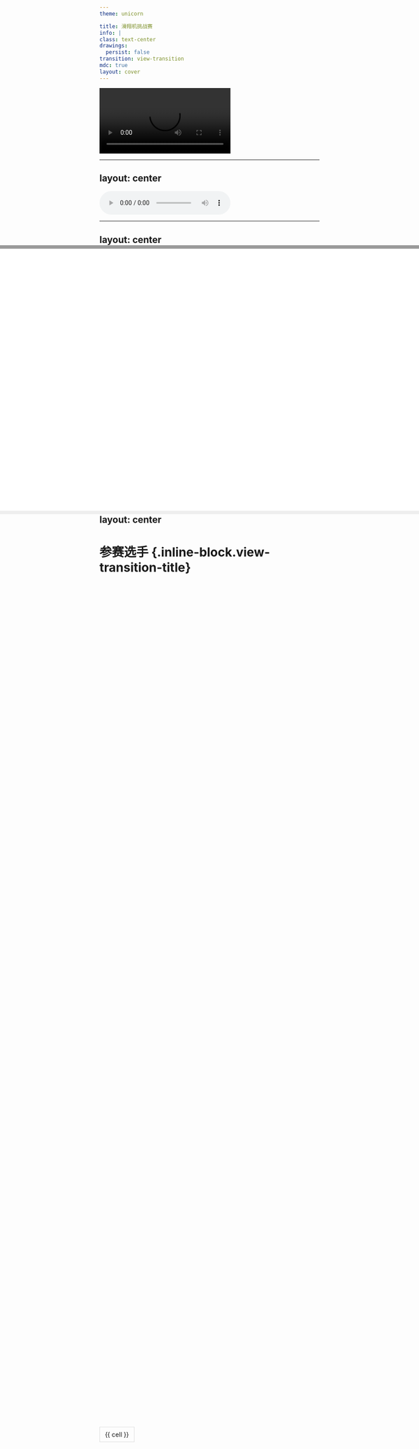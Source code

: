 ```yaml
---
theme: unicorn

title: 滑翔机挑战赛
info: |
class: text-center
drawings:
  persist: false
transition: view-transition
mdc: true
layout: cover
---
```


<video 
  controls 
  src= "/video.mp4" 
  class="mx-auto"
/>


---
layout: center
---

<audio controls src="FS2020.mp3" loop></audio>

---
layout: center
---


# 滑翔机挑战赛 {.inline-block.view-transition-title}
## 2025.4.10
### 高二年级

<iframe
  src="index.html"
  style="transform: scale(4);"
  class="top-145 right--28 absolute"
></iframe>



---
layout: center
---

# 参赛选手 {.inline-block.view-transition-title}


---
layout: center
---

# 参赛选手 {.inline-block.view-transition-title}

<div class="multi-column-table">
  <!-- 三个表格列容器 -->
  <div class="table-column" v-for="(chunk, index) in chunkedRows" :key="index">
    <table>
      <tr v-for="(row, rowIndex) in chunk" :key="row.id" :class="'fade-in-row'">
        <td v-for="(cell, cellIndex) in row.cells" :key="cellIndex">{{ cell }}</td>
      </tr>
    </table>
  </div>
</div>

<script setup>
import { ref, computed, onMounted, nextTick } from 'vue'

// 原始表格数据
const originalRows = ref([
  { id: 1, cells: ['高二1班', '周子珺', '蔺一铭'] },
  { id: 2, cells: ['高二2班', '徐上', '周新洋'] },
  { id: 3, cells: ['高二3班', '张睿达', '张迅宁'] },
  { id: 4, cells: ['高二4班', '王曦乐', '胡婉瑄'] },
  { id: 5, cells: ['高二5班', '武成康', '张天泽'] },
  { id: 6, cells: ['高二6班', '王紫云', '石轩宁'] },
  { id: 7, cells: ['高二7班', '李皓轩', '戚家绮'] },
  { id: 8, cells: ['高二8班', '单奕超', '朱钰安'] },
  { id: 9, cells: ['高二9班', '汪楠翔', ''] },
  { id: 10, cells: ['高二10班', '李晓瑜', '张佳宇'] },
  { id: 11, cells: ['高二11班', '王君赫', '贺宣壹'] },
  { id: 12, cells: ['高二12班', '李北宜', '吴亦桐'] },
  { id: 13, cells: ['高二13班', '徐子谦', '曹天泽'] },
  { id: 14, cells: ['高二14班', '杨皓晨', '蔡栩安'] },
])

// 这一页不需要打乱
const shuffleArray = (array) => {
  
  return array
}

// 创建响应式的随机排序数据
const shuffledRows = ref([])

// 分块计算属性
const chunkedRows = computed(() => {
  const chunkSize = Math.ceil(shuffledRows.value.length / 3)
  return [
    shuffledRows.value.slice(0, chunkSize),
    shuffledRows.value.slice(chunkSize, chunkSize * 2),
    shuffledRows.value.slice(chunkSize * 2),
  ]
})

onMounted(() => {
  shuffledRows.value = shuffleArray([...originalRows.value])
  
  nextTick(() => {
    const rows = document.querySelectorAll('.fade-in-row')
    rows.forEach((row, index) => {
      row.style.animationDelay = `${index * 0.15}s`
    })
  })
})
</script>

<style>
.multi-column-table {
  display: flex;
  justify-content: center; /* 水平居中 */
  align-items: center; /* 垂直居中 */
  gap: 20px; /* 列间距 */
  height: 100%; /* 使用父容器的全部高度 */
}

.table-column {
  flex: 1;
  overflow-y: auto; /* 内容过多时显示滚动条 */
  border-right: 1px solid #eee; /* 可选分隔线 */
  padding-right: 15px;
}

.table-column:last-child {
  border-right: none;
  padding-right: 0;
}

table {
  width: 100%;
  border-collapse: collapse;
}

td {
  border: 1px solid #ddd;
  padding: 8px 12px;
  font-size: 0.9em; /* 适当缩小字体 */
  white-space: nowrap; /* 禁止换行 */
  overflow: hidden; /* 隐藏超出部分 */
  text-overflow: ellipsis; /* 超出部分显示省略号 */
}

tr:nth-child(even) {
  background-color: #f8f8f8;
}

/* 滚动条样式 */
.table-column::-webkit-scrollbar {
  width: 6px;
}
.table-column::-webkit-scrollbar-thumb {
  background: #ddd;
  border-radius: 4px;
}

/* 定义淡入动画 */
.fade-in-row {
  opacity: 0;
  transform: translateY(-10px);
  animation: fadeIn 0.15s ease-in forwards;
}

@keyframes fadeIn {
  from {
    opacity: 0;
    transform: translateY(-10px);
  }
  to {
    opacity: 1;
    transform: translateY(0);
  }
}
</style>

---
layout: center
---

# 比赛顺序 {.inline-block.view-transition-title}


---
layout: center
---

# 比赛顺序 {.inline-block.view-transition-title}

<div class="multi-column-table">
  <!-- 三个表格列容器 -->
  <div class="table-column" v-for="(chunk, index) in chunkedRows" :key="index">
    <table>
      <tr v-for="(row, rowIndex) in chunk" :key="row.id" :class="'fade-in-row'">
        <td v-for="(cell, cellIndex) in row.cells" :key="cellIndex">{{ cell }}</td>
      </tr>
    </table>
  </div>
</div>

<script setup>
import { ref, computed, onMounted, nextTick } from 'vue'

// 原始表格数据
const originalRows = ref([
  { id: 1, cells: ['高二1班', '周子珺', '蔺一铭'] },
  { id: 2, cells: ['高二2班', '徐上', '周新洋'] },
  { id: 3, cells: ['高二3班', '张睿达', '张迅宁'] },
  { id: 4, cells: ['高二4班', '王曦乐', '胡婉瑄'] },
  { id: 5, cells: ['高二5班', '武成康', '张天泽'] },
  { id: 6, cells: ['高二6班', '王紫云', '石轩宁'] },
  { id: 7, cells: ['高二7班', '李皓轩', '戚家绮'] },
  { id: 8, cells: ['高二8班', '单奕超', '朱钰安'] },
  { id: 9, cells: ['高二9班', '汪楠翔', ''] },
  { id: 10, cells: ['高二10班', '李晓瑜', '张佳宇'] },
  { id: 11, cells: ['高二11班', '王君赫', '贺宣壹'] },
  { id: 12, cells: ['高二12班', '李北宜', '吴亦桐'] },
  { id: 13, cells: ['高二13班', '徐子谦', '曹天泽'] },
  { id: 14, cells: ['高二14班', '杨皓晨', '蔡栩安'] },
])

// Fisher-Yates 洗牌算法
const shuffleArray = (array) => {
  for (let i = array.length - 1; i > 0; i--) {
    const j = Math.floor(Math.random() * (i + 1))
    ;[array[i], array[j]] = [array[j], array[i]]
  }
  return array
}

// 创建响应式的随机排序数据
const shuffledRows = ref([])

// 分块计算属性
const chunkedRows = computed(() => {
  const chunkSize = Math.ceil(shuffledRows.value.length / 3)
  return [
    shuffledRows.value.slice(0, chunkSize),
    shuffledRows.value.slice(chunkSize, chunkSize * 2),
    shuffledRows.value.slice(chunkSize * 2),
  ]
})

onMounted(() => {
  shuffledRows.value = shuffleArray([...originalRows.value])
  localStorage.setItem('shuffledRows', JSON.stringify(shuffledRows.value))
  nextTick(() => {
    const rows = document.querySelectorAll('.fade-in-row')
    rows.forEach((row, index) => {
      row.style.animationDelay = `${index * 0.15}s`
    })
  })
})
</script>

<style>
.multi-column-table {
  display: flex;
  justify-content: center; /* 水平居中 */
  align-items: center; /* 垂直居中 */
  gap: 20px; /* 列间距 */
  height: 100%; /* 使用父容器的全部高度 */
}

.table-column {
  flex: 1;
  overflow-y: auto; /* 内容过多时显示滚动条 */
  border-right: 1px solid #eee; /* 可选分隔线 */
  padding-right: 15px;
}

.table-column:last-child {
  border-right: none;
  padding-right: 0;
}

table {
  width: 100%;
  border-collapse: collapse;
}

td {
  border: 1px solid #ddd;
  padding: 8px 12px;
  font-size: 0.9em; /* 适当缩小字体 */
  white-space: nowrap; /* 禁止换行 */
  overflow: hidden; /* 隐藏超出部分 */
  text-overflow: ellipsis; /* 超出部分显示省略号 */
}

tr:nth-child(even) {
  background-color: #f8f8f8;
}

/* 滚动条样式 */
.table-column::-webkit-scrollbar {
  width: 6px;
}
.table-column::-webkit-scrollbar-thumb {
  background: #ddd;
  border-radius: 4px;
}

/* 定义淡入动画 */
.fade-in-row {
  opacity: 0;
  transform: translateY(-10px);
  animation: fadeIn 0.15s ease-in forwards;
}

@keyframes fadeIn {
  from {
    opacity: 0;
    transform: translateY(-10px);
  }
  to {
    opacity: 1;
    transform: translateY(0);
  }
}
</style>


---
layout: center
---

<script setup>
import { ref, onMounted } from 'vue'

const title = ref('')
const subtitle = ref('')

onMounted(() => {
  const storedRows = JSON.parse(localStorage.getItem('shuffledRows')) || []
  if (storedRows.length > 0) {
    const firstRow = storedRows[0]?.cells || []
    const secondRow = storedRows[1]?.cells || []
    title.value = `${firstRow[0]} - ${firstRow[1]}   ${firstRow[2]}`
    subtitle.value = `${secondRow[0]} - ${secondRow[1]}   ${secondRow[2]}`
  }
})
</script>

# {{ title }} {.inline-block.view-transition-title}
##
### Next: {{ subtitle }} {.inline-block.view-transition-subtitle}

<iframe
  src="index.html"
  style="transform: scale(4);"
  class="top-145 right--28 absolute"
></iframe>

---
layout: center
---


<script setup>
import { ref, onMounted } from 'vue'

const title1 = ref('')
const subtitle1 = ref('')

onMounted(() => {
  const storedRows = JSON.parse(localStorage.getItem('shuffledRows')) || []
  if (storedRows.length > 1) {
    const firstRow = storedRows[1]?.cells || []
    const secondRow = storedRows[2]?.cells || []
    title1.value = `${firstRow[0]} - ${firstRow[1]}   ${firstRow[2]}`
    subtitle1.value = `${secondRow[0]} - ${secondRow[1]}   ${secondRow[2]}`
  }
})
</script>

# {{ title1 }}{.inline-block.view-transition-title}
##
### Next: {{ subtitle1 }} {.inline-block.view-transition-subtitle}

<iframe
  src="index.html"
  style="transform: scale(4);"
  class="top-145 right--28 absolute"
></iframe>

---
layout: center
---

<script setup>
import { ref, onMounted } from 'vue'

const title2 = ref('')
const subtitle2 = ref('')

onMounted(() => {
  const storedRows = JSON.parse(localStorage.getItem('shuffledRows')) || []
  if (storedRows.length > 2) {
    const firstRow = storedRows[2]?.cells || []
    const secondRow = storedRows[3]?.cells || []
    title2.value = `${firstRow[0]} - ${firstRow[1]}   ${firstRow[2]}`
    subtitle2.value = `${secondRow[0]} - ${secondRow[1]}   ${secondRow[2]}`
  }
})
</script>

# {{ title2 }} {.inline-block.view-transition-title}
##
### Next: {{ subtitle2 }} {.inline-block.view-transition-subtitle}

<iframe
  src="index.html"
  style="transform: scale(4);"
  class="top-145 right--28 absolute"
></iframe>

---
layout: center
---

<script setup>
import { ref, onMounted } from 'vue'

const title3 = ref('')
const subtitle3 = ref('')

onMounted(() => {
  const storedRows = JSON.parse(localStorage.getItem('shuffledRows')) || []
  if (storedRows.length > 3) {
    const firstRow = storedRows[3]?.cells || []
    const secondRow = storedRows[4]?.cells || []
    title3.value = `${firstRow[0]} - ${firstRow[1]}   ${firstRow[2]}`
    subtitle3.value = `${secondRow[0]} - ${secondRow[1]}   ${secondRow[2]}`
  }
})
</script>

# {{ title3 }} {.inline-block.view-transition-title}
##
### Next: {{ subtitle3 }} {.inline-block.view-transition-subtitle}

<iframe
  src="index.html"
  style="transform: scale(4);"
  class="top-145 right--28 absolute"
></iframe>

---
layout: center
---

<script setup>
import { ref, onMounted } from 'vue'

const title4 = ref('')
const subtitle4 = ref('')

onMounted(() => {
  const storedRows = JSON.parse(localStorage.getItem('shuffledRows')) || []
  if (storedRows.length > 4) {
    const firstRow = storedRows[4]?.cells || []
    const secondRow = storedRows[5]?.cells || []
    title4.value = `${firstRow[0]} - ${firstRow[1]}   ${firstRow[2]}`
    subtitle4.value = `${secondRow[0]} - ${secondRow[1]}   ${secondRow[2]}`
  }
})
</script>

# {{ title4 }} {.inline-block.view-transition-title}
##
### Next: {{ subtitle4 }} {.inline-block.view-transition-subtitle}

<iframe
  src="index.html"
  style="transform: scale(4);"
  class="top-145 right--28 absolute"
></iframe>

---
layout: center
---


<script setup>
import { ref, onMounted } from 'vue'

const title5 = ref('')
const subtitle5 = ref('')

onMounted(() => {
  const storedRows = JSON.parse(localStorage.getItem('shuffledRows')) || []
  if (storedRows.length > 5) {
    const firstRow = storedRows[5]?.cells || []
    const secondRow = storedRows[6]?.cells || []
    title5.value = `${firstRow[0]} - ${firstRow[1]}   ${firstRow[2]}`
    subtitle5.value = `${secondRow[0]} - ${secondRow[1]}   ${secondRow[2]}`
  }
})
</script>

# {{ title5 }} {.inline-block.view-transition-title}
##
### Next: {{ subtitle5 }} {.inline-block.view-transition-subtitle}

<iframe
  src="index.html"
  style="transform: scale(4);"
  class="top-145 right--28 absolute"
></iframe>

---
layout: center
---


<script setup>
import { ref, onMounted } from 'vue'

const title6 = ref('')
const subtitle6 = ref('')

onMounted(() => {
  const storedRows = JSON.parse(localStorage.getItem('shuffledRows')) || []
  if (storedRows.length > 6) {
    const firstRow = storedRows[6]?.cells || []
    const secondRow = storedRows[7]?.cells || []
    title6.value = `${firstRow[0]} - ${firstRow[1]}   ${firstRow[2]}`
    subtitle6.value = `${secondRow[0]} - ${secondRow[1]}   ${secondRow[2]}`
  }
})
</script>

# {{ title6 }} {.inline-block.view-transition-title}
##
### Next: {{ subtitle6 }} {.inline-block.view-transition-subtitle}

<iframe
  src="index.html"
  style="transform: scale(4);"
  class="top-145 right--28 absolute"
></iframe>

---
layout: center
---


<script setup>
import { ref, onMounted } from 'vue'

const title7 = ref('')
const subtitle7 = ref('')

onMounted(() => {
  const storedRows = JSON.parse(localStorage.getItem('shuffledRows')) || []
  if (storedRows.length > 7) {
    const firstRow = storedRows[7]?.cells || []
    const secondRow = storedRows[8]?.cells || []
    title7.value = `${firstRow[0]} - ${firstRow[1]}   ${firstRow[2]}`
    subtitle7.value = `${secondRow[0]} - ${secondRow[1]}   ${secondRow[2]}`
  }
})
</script>

# {{ title7 }} {.inline-block.view-transition-title}
##
### Next: {{ subtitle7 }} {.inline-block.view-transition-subtitle}

<iframe
  src="index.html"
  style="transform: scale(4);"
  class="top-145 right--28 absolute"
></iframe>

---
layout: center
---


<script setup>
import { ref, onMounted } from 'vue'

const title8 = ref('')
const subtitle8 = ref('')

onMounted(() => {
  const storedRows = JSON.parse(localStorage.getItem('shuffledRows')) || []
  if (storedRows.length > 8) {
    const firstRow = storedRows[8]?.cells || []
    const secondRow = storedRows[9]?.cells || []
    title8.value = `${firstRow[0]} - ${firstRow[1]}   ${firstRow[2]}`
    subtitle8.value = `${secondRow[0]} - ${secondRow[1]}   ${secondRow[2]}`
  }
})
</script>

# {{ title8 }} {.inline-block.view-transition-title}
##
### Next: {{ subtitle8 }} {.inline-block.view-transition-subtitle}

<iframe
  src="index.html"
  style="transform: scale(4);"
  class="top-145 right--28 absolute"
></iframe>

---
layout: center
---

<script setup>
import { ref, onMounted } from 'vue'

const title9 = ref('')
const subtitle9 = ref('')

onMounted(() => {
  const storedRows = JSON.parse(localStorage.getItem('shuffledRows')) || []
  if (storedRows.length > 9) {
    const firstRow = storedRows[9]?.cells || []
    const secondRow = storedRows[10]?.cells || []
    title9.value = `${firstRow[0]} - ${firstRow[1]}   ${firstRow[2]}`
    subtitle9.value = `${secondRow[0]} - ${secondRow[1]}   ${secondRow[2]}`
  }
})
</script>

# {{ title9 }} {.inline-block.view-transition-title}
##
### Next: {{ subtitle9 }} {.inline-block.view-transition-subtitle}

<iframe
  src="index.html"
  style="transform: scale(4);"
  class="top-145 right--28 absolute"
></iframe>

---
layout: center
---


<script setup>
import { ref, onMounted } from 'vue'

const title10 = ref('')
const subtitle10 = ref('')

onMounted(() => {
  const storedRows = JSON.parse(localStorage.getItem('shuffledRows')) || []
  if (storedRows.length > 10) {
    const firstRow = storedRows[10]?.cells || []
    const secondRow = storedRows[11]?.cells || []
    title10.value = `${firstRow[0]} - ${firstRow[1]}   ${firstRow[2]}`
    subtitle10.value = `${secondRow[0]} - ${secondRow[1]}   ${secondRow[2]}`
  }
})
</script>

# {{ title10 }} {.inline-block.view-transition-title}
##
### Next: {{ subtitle10 }} {.inline-block.view-transition-subtitle}

<iframe
  src="index.html"
  style="transform: scale(4);"
  class="top-145 right--28 absolute"
></iframe>

---
layout: center
---


<script setup>
import { ref, onMounted } from 'vue'

const title11 = ref('')
const subtitle11 = ref('')

onMounted(() => {
  const storedRows = JSON.parse(localStorage.getItem('shuffledRows')) || []
  if (storedRows.length > 11) {
    const firstRow = storedRows[11]?.cells || []
    const secondRow = storedRows[12]?.cells || []
    title11.value = `${firstRow[0]} - ${firstRow[1]}   ${firstRow[2]}`
    subtitle11.value = `${secondRow[0]} - ${secondRow[1]}   ${secondRow[2]}`
  }
})
</script>

# {{ title11 }} {.inline-block.view-transition-title}
##
### Next: {{ subtitle11 }} {.inline-block.view-transition-subtitle}

<iframe
  src="index.html"
  style="transform: scale(4);"
  class="top-145 right--28 absolute"
></iframe>

---
layout: center
---


<script setup>
import { ref, onMounted } from 'vue'

const title12 = ref('')
const subtitle12 = ref('')

onMounted(() => {
  const storedRows = JSON.parse(localStorage.getItem('shuffledRows')) || []
  if (storedRows.length > 12) {
    const firstRow = storedRows[12]?.cells || []
    const secondRow = storedRows[13]?.cells || []
    title12.value = `${firstRow[0]} - ${firstRow[1]}   ${firstRow[2]}`
    subtitle12.value = `${secondRow[0]} - ${secondRow[1]}   ${secondRow[2]}`
  }
})
</script>

# {{ title12 }} {.inline-block.view-transition-title}
##
### Next: {{ subtitle12 }} {.inline-block.view-transition-subtitle}

<iframe
  src="index.html"
  style="transform: scale(4);"
  class="top-145 right--28 absolute"
></iframe>

---
layout: center
---


<script setup>
import { ref, onMounted } from 'vue'

const title13 = ref('')
const subtitle13 = ref('')

onMounted(() => {
  const storedRows = JSON.parse(localStorage.getItem('shuffledRows')) || []
  if (storedRows.length > 13) {
    const firstRow = storedRows[13]?.cells || []
    const secondRow = storedRows[14]?.cells || []
    title13.value = `${firstRow[0]} - ${firstRow[1]}   ${firstRow[2]}`
    subtitle13.value = `${secondRow[0]} - ${secondRow[1]}   ${secondRow[2]}`
  }
})
</script>

# {{ title13 }} {.inline-block.view-transition-title}

<iframe
  src="index.html"
  style="transform: scale(4);"
  class="top-145 right--28 absolute"
></iframe>


---
layout: cover
---

# 滑翔机挑战赛 {.inline-block.view-transition-title}
## 2025.4.10
### 高二年级

<iframe
  src="index.html"
  style="transform: scale(4);"
  class="top-145 right--28 absolute"
></iframe>

---